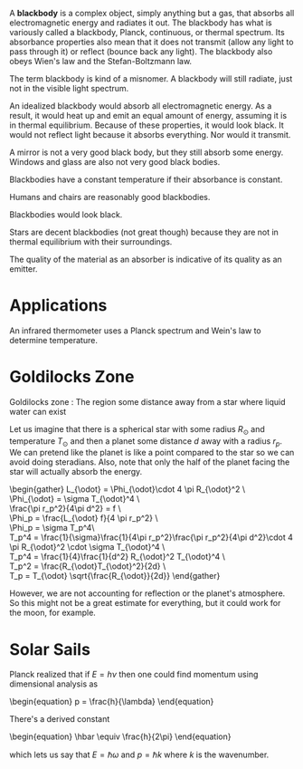 A **blackbody** is a complex object, simply anything but a gas, that absorbs all electromagnetic energy and radiates it out. The blackbody has what is variously called a blackbody, Planck, continuous, or thermal spectrum. Its absorbance properties also mean that it does not transmit (allow any light to pass through it) or reflect (bounce back any light). The blackbody also obeys Wien's law and the Stefan-Boltzmann law.



The term blackbody is kind of a misnomer. A blackbody will still radiate, just not in the visible light spectrum.

An idealized blackbody would absorb all electromagnetic energy. As a result, it would heat up and emit an equal amount of energy, assuming it is in thermal equilibrium. Because of these properties, it would look black. It would not reflect light because it absorbs everything. Nor would it transmit.

A mirror is not a very good black body, but they still absorb some energy. Windows and glass are also not very good black bodies.

Blackbodies have a constant temperature if their absorbance is constant.

Humans and chairs are reasonably good blackbodies. 

Blackbodies would look black.

Stars are decent blackbodies (not great though) because they are not in thermal equilibrium with their surroundings.

The quality of the material as an absorber is indicative of its quality as an emitter.

# Applications

An infrared thermometer uses a Planck spectrum and Wein's law to determine temperature.

# Goldilocks Zone

Goldilocks zone
: The region some distance away from a star where liquid water can exist

Let us imagine that there is a spherical star with some radius $R_{\odot}$ and temperature $T_{\odot}$ and then a planet some distance $d$ away with a radius $r_p$. We can pretend like the planet is like a point compared to the star so we can avoid doing steradians. Also, note that only the half of the planet facing the star will actually absorb the energy. 

\begin{gather}
L_{\odot} = \Phi_{\odot}\cdot 4 \pi R_{\odot}^2 \\\
\Phi_{\odot} = \sigma T_{\odot}^4 \\\
\frac{\pi r_p^2}{4\pi d^2} = f \\\
\Phi_p = \frac{L_{\odot} f}{4 \pi r_p^2} \\\
\Phi_p = \sigma T_p^4\\\
T_p^4 = \frac{1}{\sigma}\frac{1}{4\pi r_p^2}\frac{\pi r_p^2}{4\pi d^2}\cdot 4 \pi R_{\odot}^2 \cdot \sigma T_{\odot}^4 \\\
T_p^4 = \frac{1}{4}\frac{1}{d^2} R_{\odot}^2 T_{\odot}^4 \\\
T_p^2 = \frac{R_{\odot}T_{\odot}^2}{2d} \\\
T_p = T_{\odot} \sqrt{\frac{R_{\odot}}{2d}}
\end{gather}

However, we are not accounting for reflection or the planet's atmosphere. So this might not be a great estimate for everything, but it could work for the moon, for example.

# Solar Sails

Planck realized that if $E = h \nu$ then one could find momentum using dimensional analysis as

\begin{equation}
p = \frac{h}{\lambda}
\end{equation}

There's a derived constant 

\begin{equation}
\hbar \equiv \frac{h}{2\pi}
\end{equation}

which lets us say that $E = \hbar \omega$ and $p=\hbar k$ where $k$ is the wavenumber.
